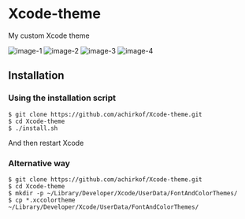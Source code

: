 # Xcode-theme
My custom Xcode theme

![image-1](https://i.postimg.cc/wMZ9xxtq/Screenshot-2020-04-08-at-19-31-40.png)
![image-2](https://i.postimg.cc/P5mdhjdH/Screenshot-2020-04-08-at-19-32-11.png)
![image-3](https://i.postimg.cc/9XnmYbL6/Screenshot-2020-04-08-at-19-33-03.png)
![image-4](https://i.postimg.cc/Hs8pZMKV/Screenshot-2020-04-08-at-19-33-19.png)

Installation
---- 

### Using the installation script

	$ git clone https://github.com/achirkof/Xcode-theme.git
	$ cd Xcode-theme
	$ ./install.sh 
  And then restart Xcode

### Alternative way

	$ git clone https://github.com/achirkof/Xcode-theme.git
	$ cd Xcode-theme
	$ mkdir -p ~/Library/Developer/Xcode/UserData/FontAndColorThemes/
	$ cp *.xccolortheme ~/Library/Developer/Xcode/UserData/FontAndColorThemes/
